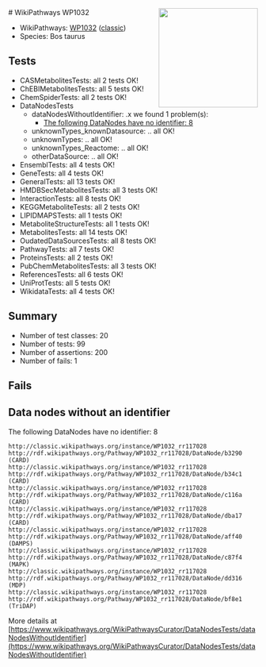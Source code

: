 <img style="float: right; width: 200px" src="https://upload.wikimedia.org/wikipedia/commons/thumb/8/83/Wplogo_with_text_500.png/640px-Wplogo_with_text_500.png" />
# WikiPathways WP1032

* WikiPathways: [WP1032](https://wikipathways.org/pathways/WP1032) ([classic](https://classic.wikipathways.org/instance/WP1032))
* Species: Bos taurus
## Tests
* CASMetabolitesTests: all 2 tests OK!
* ChEBIMetabolitesTests: all 5 tests OK!
* ChemSpiderTests: all 2 tests OK!
* DataNodesTests
    * dataNodesWithoutIdentifier: .x we found 1 problem(s):
        * [The following DataNodes have no identifier: 8](#d2d32fa7)
    * unknownTypes_knownDatasource: .. all OK!
    * unknownTypes: .. all OK!
    * unknownTypes_Reactome: .. all OK!
    * otherDataSource: .. all OK!
* EnsemblTests: all 4 tests OK!
* GeneTests: all 4 tests OK!
* GeneralTests: all 13 tests OK!
* HMDBSecMetabolitesTests: all 3 tests OK!
* InteractionTests: all 8 tests OK!
* KEGGMetaboliteTests: all 2 tests OK!
* LIPIDMAPSTests: all 1 tests OK!
* MetaboliteStructureTests: all 1 tests OK!
* MetabolitesTests: all 14 tests OK!
* OudatedDataSourcesTests: all 8 tests OK!
* PathwayTests: all 7 tests OK!
* ProteinsTests: all 2 tests OK!
* PubChemMetabolitesTests: all 3 tests OK!
* ReferencesTests: all 6 tests OK!
* UniProtTests: all 5 tests OK!
* WikidataTests: all 4 tests OK!


## Summary

* Number of test classes: 20
* Number of tests: 99
* Number of assertions: 200
* Number of fails: 1

## Fails

<a name="d2d32fa7" />

## Data nodes without an identifier

The following DataNodes have no identifier: 8
```
http://classic.wikipathways.org/instance/WP1032_rr117028 http://rdf.wikipathways.org/Pathway/WP1032_rr117028/DataNode/b3290 (CARD)
http://classic.wikipathways.org/instance/WP1032_rr117028 http://rdf.wikipathways.org/Pathway/WP1032_rr117028/DataNode/b34c1 (CARD)
http://classic.wikipathways.org/instance/WP1032_rr117028 http://rdf.wikipathways.org/Pathway/WP1032_rr117028/DataNode/c116a (CARD)
http://classic.wikipathways.org/instance/WP1032_rr117028 http://rdf.wikipathways.org/Pathway/WP1032_rr117028/DataNode/dba17 (CARD)
http://classic.wikipathways.org/instance/WP1032_rr117028 http://rdf.wikipathways.org/Pathway/WP1032_rr117028/DataNode/aff40 (DAMPS)
http://classic.wikipathways.org/instance/WP1032_rr117028 http://rdf.wikipathways.org/Pathway/WP1032_rr117028/DataNode/c87f4 (MAPK)
http://classic.wikipathways.org/instance/WP1032_rr117028 http://rdf.wikipathways.org/Pathway/WP1032_rr117028/DataNode/dd316 (MDP)
http://classic.wikipathways.org/instance/WP1032_rr117028 http://rdf.wikipathways.org/Pathway/WP1032_rr117028/DataNode/bf8e1 (TriDAP)
```

More details at [https://www.wikipathways.org/WikiPathwaysCurator/DataNodesTests/dataNodesWithoutIdentifier](https://www.wikipathways.org/WikiPathwaysCurator/DataNodesTests/dataNodesWithoutIdentifier)

